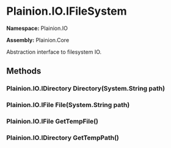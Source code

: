 
# Plainion.IO.IFileSystem

**Namespace:** Plainion.IO

**Assembly:** Plainion.Core

Abstraction interface to filesystem IO.


## Methods

### Plainion.IO.IDirectory Directory(System.String path)

### Plainion.IO.IFile File(System.String path)

### Plainion.IO.IFile GetTempFile()

### Plainion.IO.IDirectory GetTempPath()
